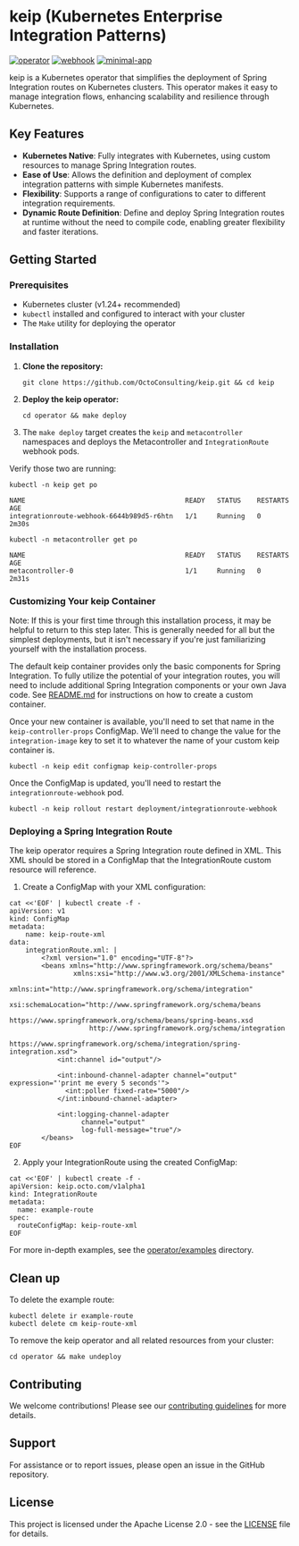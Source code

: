 # keip (Kubernetes Enterprise Integration Patterns)

[![operator](https://github.com/OctoConsulting/keip/actions/workflows/operator.yml/badge.svg?branch=main)](https://github.com/OctoConsulting/keip/actions/workflows/operator.yml)
[![webhook](https://github.com/OctoConsulting/keip/actions/workflows/webhook.yml/badge.svg?branch=main)](https://github.com/OctoConsulting/keip/actions/workflows/webhook.yml)
[![minimal-app](https://github.com/OctoConsulting/keip/actions/workflows/minimal-app.yml/badge.svg?branch=main)](https://github.com/OctoConsulting/keip/actions/workflows/minimal-app.yml)

keip is a Kubernetes operator that simplifies the deployment of Spring Integration routes on Kubernetes clusters. This
operator makes it easy to manage integration flows, enhancing scalability and resilience through Kubernetes.

## Key Features

- **Kubernetes Native**: Fully integrates with Kubernetes, using custom resources to manage Spring Integration routes.
- **Ease of Use**: Allows the definition and deployment of complex integration patterns with simple Kubernetes
  manifests.
- **Flexibility**: Supports a range of configurations to cater to different integration requirements.
- **Dynamic Route Definition**: Define and deploy Spring Integration routes at runtime without the need to compile code,
  enabling greater flexibility and faster iterations.

## Getting Started

### Prerequisites

- Kubernetes cluster (v1.24+ recommended)
- `kubectl` installed and configured to interact with your cluster
- The `Make` utility for deploying the operator

### Installation

1. **Clone the repository:**
   ```shell
   git clone https://github.com/OctoConsulting/keip.git && cd keip
   ```

2. **Deploy the keip operator:**
   ```shell
   cd operator && make deploy
   ```

3. The `make deploy` target creates the `keip` and `metacontroller` namespaces and deploys the Metacontroller and
   `IntegrationRoute` webhook pods.

Verify those two are running:

```shell
kubectl -n keip get po

NAME                                        READY   STATUS    RESTARTS   AGE
integrationroute-webhook-6644b989d5-r6htn   1/1     Running   0          2m30s
```

```
kubectl -n metacontroller get po

NAME                                        READY   STATUS    RESTARTS   AGE
metacontroller-0                            1/1     Running   0          2m31s
```

### Customizing Your keip Container

Note: If this is your first time through this installation process, it may be helpful to return to this step later. This
is generally needed for all but the simplest deployments, but it isn't necessary if you're just familiarizing yourself
with the installation process.

The default keip container provides only the basic components for Spring Integration. To fully utilize the potential of
your integration routes, you will need to include additional Spring Integration components or your own Java code. See
[README.md](keip-container-archetype%2FREADME.md) for instructions on how to create a custom container.

Once your new container is available, you'll need to set that name in the `keip-controller-props` ConfigMap. We'll need
to change the value for the `integration-image` key to set it to whatever the name of your custom keip container is.

```shell
kubectl -n keip edit configmap keip-controller-props
```

Once the ConfigMap is updated, you'll need to restart the `integrationroute-webhook` pod.

```shell
kubectl -n keip rollout restart deployment/integrationroute-webhook
```

### Deploying a Spring Integration Route

The keip operator requires a Spring Integration route defined in XML. This XML should be stored in a ConfigMap that the
IntegrationRoute custom resource will reference.

1. Create a ConfigMap with your XML configuration:

```shell
cat <<'EOF' | kubectl create -f -
apiVersion: v1
kind: ConfigMap
metadata:
    name: keip-route-xml
data:
    integrationRoute.xml: |
        <?xml version="1.0" encoding="UTF-8"?>
        <beans xmlns="http://www.springframework.org/schema/beans"
                xmlns:xsi="http://www.w3.org/2001/XMLSchema-instance"
                xmlns:int="http://www.springframework.org/schema/integration"
                xsi:schemaLocation="http://www.springframework.org/schema/beans
                    https://www.springframework.org/schema/beans/spring-beans.xsd
                    http://www.springframework.org/schema/integration
                    https://www.springframework.org/schema/integration/spring-integration.xsd">
            <int:channel id="output"/>

            <int:inbound-channel-adapter channel="output" expression="'print me every 5 seconds'">
              <int:poller fixed-rate="5000"/>
            </int:inbound-channel-adapter>
      
            <int:logging-channel-adapter
                  channel="output"
                  log-full-message="true"/>
        </beans>
EOF
```

2. Apply your IntegrationRoute using the created ConfigMap:

```shell
cat <<'EOF' | kubectl create -f -
apiVersion: keip.octo.com/v1alpha1
kind: IntegrationRoute
metadata:
  name: example-route
spec:
  routeConfigMap: keip-route-xml
EOF
```

For more in-depth examples, see the [operator/examples](./operator/example) directory.

## Clean up

To delete the example route:

```shell
kubectl delete ir example-route
kubectl delete cm keip-route-xml
```

To remove the keip operator and all related resources from your cluster:

```shell
cd operator && make undeploy
```

## Contributing

We welcome contributions! Please see our [contributing guidelines](CONTRIBUTING.md) for more details.

## Support

For assistance or to report issues, please open an issue in the GitHub repository.

## License

This project is licensed under the Apache License 2.0 - see the [LICENSE](LICENSE) file for details.